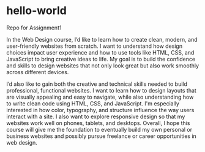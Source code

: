 # hello-world
Repo for Assignment1

In the Web Design course, I’d like to learn how to create clean, modern, and user-friendly websites from scratch. I want to understand how design choices impact user experience and how to use tools like HTML, CSS, and JavaScript to bring creative ideas to life. My goal is to build the confidence and skills to design websites that not only look great but also work smoothly across different devices.

 I’d also like to gain both the creative and technical skills needed to build professional, functional websites. I want to learn how to design layouts that are visually appealing and easy to navigate, while also understanding how to write clean code using HTML, CSS, and JavaScript. I'm especially interested in how color, typography, and structure influence the way users interact with a site. I also want to explore responsive design so that my websites work well on phones, tablets, and desktops. Overall, I hope this course will give me the foundation to eventually build my own personal or business websites and possibly pursue freelance or career opportunities in web design.